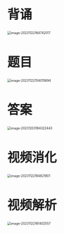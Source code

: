 # 背诵

<img src="https://cvp.oss-cn-shanghai.aliyuncs.com/picgo/202311221647145.png" alt="image-20231122164742017" style="zoom:50%;" />



# 题目

<img src="https://cvp.oss-cn-shanghai.aliyuncs.com/picgo/202311221540765.png" alt="image-20231122154015694" style="zoom:50%;" />



# 答案

<img src="https://cvp.oss-cn-shanghai.aliyuncs.com/picgo/202312031643584.png" alt="image-20231203164322443" style="zoom:50%;" />



# 视频消化

<img src="https://cvp.oss-cn-shanghai.aliyuncs.com/picgo/202311221648043.png" alt="image-20231122164821801" style="zoom:50%;" />



# 视频解析

<img src="https://cvp.oss-cn-shanghai.aliyuncs.com/picgo/202311221614792.png" alt="image-20231122161402557" style="zoom:50%;" />



